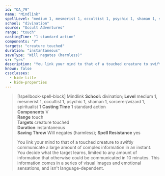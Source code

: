 ```yaml
---
id: "OA_79"
name: "Mindlink"
spellLevel: "medium 1, mesmerist 1, occultist 1, psychic 1, shaman 1, sorcerer/wizard 1, spiritualist 1"
school: "divination"
source: "Occult Adventures"
range: "touch"
castingTime: "1 standard action"
components: "V"
targets: "creature touched"
duration: "instantaneous"
saveType: "Will negates (harmless)"
sr: "yes"
description: "You link your mind to that of a touched creature to swiftly communicate a large amount of complex information in an instant. You decide what the target learns, limited to any amount of information that otherwise could be communicated in 10 minutes. This information comes in a series of visual images and emotional sensations, and isn't language-dependent."
known: false
cssclasses:
  - hide-title
  - hide-properties
---
```


> [!spellbook-spell-block] Mindlink
> **School:** divination; **Level** medium 1, mesmerist 1, occultist 1, psychic 1, shaman 1, sorcerer/wizard 1, spiritualist 1
> **Casting Time** 1 standard action  
> **Components** V  
> **Range** touch  
> **Targets** creature touched  
> **Duration** instantaneous  
> **Saving Throw** Will negates (harmless); **Spell Resistance** yes
> 
> You link your mind to that of a touched creature to swiftly communicate a large amount of complex information in an instant. You decide what the target learns, limited to any amount of information that otherwise could be communicated in 10 minutes. This information comes in a series of visual images and emotional sensations, and isn't language-dependent.